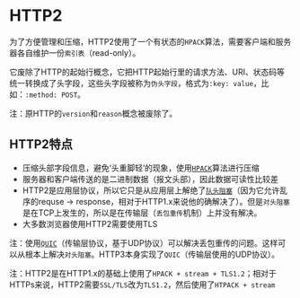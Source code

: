 # HTTP2

为了方便管理和压缩，HTTP2使用了一个有状态的` HPACK `算法，需要客户端和服务器各自维护一份`索引表`（read-only）。

它废除了HTTP的起始行概念，它把HTTP起始行里的请求方法、URI、状态码等统一转换成了头字段，这些头字段被称为`伪头字段`，格式为` :key: value `，比如：`:method: POST`。

注：原HTTP的` version `和` reason `概念被废除了。

## HTTP2特点

* 压缩头部字段信息，避免‘头重脚轻’的现象，使用[` HPACK `](https://www.zcfy.cc/article/1969)算法进行压缩
* 服务器和客户端传送的是二进制数据（报文头部），因此数据可读性比较差
* HTTP2是应用层协议，所以它只是从应用层上解绝了[` 队头阻塞 `](https://cloud.tencent.com/developer/article/1509279)（因为它允许乱序的requse -> response，相对于HTTP1.x来说他的确解决了）。但是` 对头阻塞 `是在TCP上发生的，所以是在传输层（` 丢包重传 `机制）上并没有解决。
* 大多数浏览器使用HTTP2需要使用TLS

注：使用[` QUIC `](https://cloud.tencent.com/developer/article/1385937)（传输层协议，基于UDP协议）可以解决丢包重传的问题。这样可以从根本上解决` 对头阻塞 `。HTTP3本身实现了` QUIC `（传输层使用的UDP协议）。

注：HTTP2是在HTTP1.x的基础上使用了` HPACK + stream + TLS1.2 `；相对于HTTPs来说，HTTP2需要` SSL/TLS `改为` TLS1.2 `，然后使用了` HTPACK + stream `
